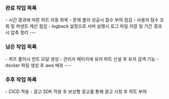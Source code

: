 <h3>완료 작업 목록</h3>
- 시간 경과에 따른 하트 자동 회복
- 문제 풀이 성공시 점수 부여 점검
- 사용자 점수 조회 및 퍼센트 계산 점검
- logback 설정으로 서버 실행시 로그 파일 저장 및 기간 경과시 압축 정리
---
  <h3>남은 작업 목록</h3>
- 퀴즈 풀이시 힌트 모달 생성
- 관리자 페이지에 유저 파트 신설 후 유저 검색 기능
- docker 파일 생성 후 aws 배포
---
<h3>추후 작업 목록</h3>
- CICD 적용
- 광고 SDK 적용 후 보상형 광고를 통해 광고 시청 후 하트 부여